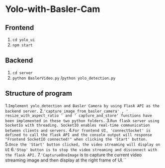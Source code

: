 # Yolo-with-Basler-Cam

## Frontend

1. ``cd yolo_ui``
2. ``npm start``

## Backend

1. ``cd server``
2. ``python BaslerVideo.py`` /``python yolo_detection.py``

## Structure of program
1.``Implement yolo_detection and Basler Camera by using Flask API as the backend server.``
2.``'capture_image_from_basler_camera' , ' resize_with_aspect_ratio ' and ' capture_and_store' functions have been implemented in these two python folders.``
3.``Run flask server using SocketIo with threading. SocketIO enables real-time communication between clients and servers.``
4.``For frontend UI, 'connectSocket' is defined to call the flask API and the console output will response "Frontend SocketIO connected!" when clicking the 'Start' button. ``
5.``Once the 'Start' button clicked, the video streaming will display on UI``
6.``'Stop' button is to stop the video streaming and disconnect with the flask API.``
7.``'CapturueOneImage`` is to capture the current video streaming image and then display at the right frame of UI.``
